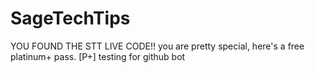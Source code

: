 # SageTechTips
YOU FOUND THE STT LIVE CODE!!
you are pretty special, here's a free platinum+ pass.
[P+]
testing for github bot
